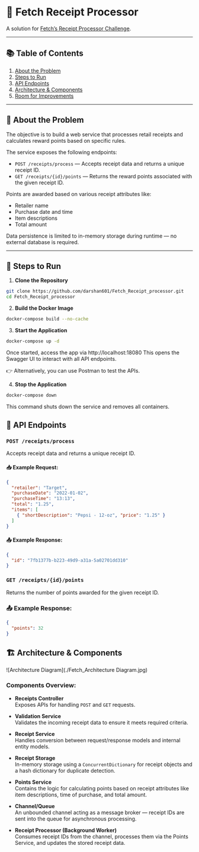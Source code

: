 # 📄 Fetch Receipt Processor

A solution for [Fetch’s Receipt Processor Challenge](https://github.com/fetch-rewards/receipt-processor-challenge/tree/main).

---

## 📚 Table of Contents

1. [About the Problem](#about-the-problem)  
2. [Steps to Run](#steps-to-run)  
3. [API Endpoints](#api-endpoints)  
4. [Architecture & Components](#architecture--components)  
5. [Room for Improvements](#room-for-improvements)  

---

## 🧩 About the Problem

The objective is to build a web service that processes retail receipts and calculates reward points based on specific rules.

The service exposes the following endpoints:

- `POST /receipts/process` — Accepts receipt data and returns a unique receipt ID.
- `GET /receipts/{id}/points` — Returns the reward points associated with the given receipt ID.

Points are awarded based on various receipt attributes like:

- Retailer name  
- Purchase date and time  
- Item descriptions  
- Total amount  

Data persistence is limited to in-memory storage during runtime — no external database is required.

---

## 🚀 Steps to Run

1. **Clone the Repository**

```bash
git clone https://github.com/darshan601/Fetch_Receipt_processor.git
cd Fetch_Receipt_processor
```

2. **Build the Docker Image**

```bash
docker-compose build --no-cache
```
3. **Start the Application**

```bash
docker-compose up -d
```

Once started, access the app via http://localhost:18080
This opens the Swagger UI to interact with all API endpoints.

👉 Alternatively, you can use Postman to test the APIs.

4. **Stop the Application**

```bash
docker-compose down
```

This command shuts down the service and removes all containers.


## 🔌 API Endpoints

### `POST /receipts/process`  
Accepts receipt data and returns a unique receipt ID.

#### 📥 Example Request:
```json
{
  "retailer": "Target",
  "purchaseDate": "2022-01-02",
  "purchaseTime": "13:13",
  "total": "1.25",
  "items": [
    { "shortDescription": "Pepsi - 12-oz", "price": "1.25" }
  ]
}
```

#### 📤 Example Response:
```json
{
  "id": "7fb1377b-b223-49d9-a31a-5a02701dd310"
}
```

### `GET /receipts/{id}/points`
Returns the number of points awarded for the given receipt ID.

### 📤 Example Response:
```json
{
  "points": 32
}
```

## 🏗 Architecture & Components

![Architecture Diagram](./Fetch_Architecture Diagram.jpg)
### Components Overview:

- **Receipts Controller**  
  Exposes APIs for handling `POST` and `GET` requests.

- **Validation Service**  
  Validates the incoming receipt data to ensure it meets required criteria.

- **Receipt Service**  
  Handles conversion between request/response models and internal entity models.

- **Receipt Storage**  
  In-memory storage using a `ConcurrentDictionary` for receipt objects and a hash dictionary for duplicate detection.

- **Points Service**  
  Contains the logic for calculating points based on receipt attributes like item descriptions, time of purchase, and total amount.

- **Channel/Queue**  
  An unbounded channel acting as a message broker — receipt IDs are sent into the queue for asynchronous processing.

- **Receipt Processor (Background Worker)**  
  Consumes receipt IDs from the channel, processes them via the Points Service, and updates the stored receipt data.

